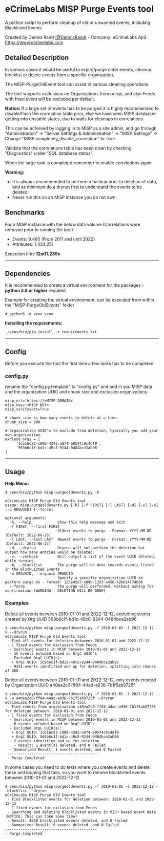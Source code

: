 # eCrimeLabs MISP Purge Events tool

A python script to perform cleanup of old or unwanted events, including Blacklisted Events

Created by Dennis Rand [(@DennisRand)](https://twitter.com/dennisrand) - Company: eCrimeLabs ApS https://www.ecrimelabs.com

## Detailed Description
In various cases it would be useful to expire/purge older events, cleanup blocklist or delete events from a specific organization.

The MISP-PurgeOldEvent tool can assist in various cleaning operations

The tool supports exclusions on Organizations from purge, and also Feeds with fixed event will be excluded per default.  

**Notice:**
If a large set of events has to be purged it is highly recommended to disable/flush the correlation table prior, else we have seen MISP databases getting into unstable states, due to waits for cleanups in correlations.

This can be achieved by logging in to MISP as a site admin, and go through "Administration" -> "Server Settings & Administration" -> "MISP Settings" -> Change "MISP.completely_disable_correlation" to True

Validate that the correlations table has been clean by checking "Diagnostics" under "SQL database status".

When the large task is completed remember to enable correlations again.

**Warning:**
- It is always recommended to perform a backup prior to deletion of data, and as minimum do a dryrun first to understand the events to be deleted.
- Never run this on an MISP instance you do not own.

## Benchmarks
For a MISP instance with the below data volume (Correlations were removed prior to running the tool)
- Events: 9.460 (From 2011 and until 2022)
- Attributes: 1.424.251

Execution time **12m11.239s**

---

## Dependencies
It is recommended to create a virtual environment for the packages - **python 3.8 or higher** required.

Example for creating the virtual environment, can be executed from within the "MISP-PurgeOldEvents" folder
```
# python3 -m venv venv
```

**Installing the requirements:**
```
./venv/bin/pip install -r requirements.txt
```

---
## Config
Before you execute the tool the first time a few tasks has to be completed.

### config.py
rename the "config.py.template" to "config.py" and add in you MISP data and the organization UUID and chunk size and exclusion organizations

```
misp_url='https://<MISP DOMAIN>'
misp_key='<MISP KEY>'
misp_verifycert=True

# chunk_size is how many events to delete at a time.
chunk_size = 200

# Organization UUID's to exclude from deletion, typically you add your own organization.
exclude_orgs = [
     '1cb16c82-c808-4342-a874-60574c9c4df9',
     '569b6c1f-bd1c-49c8-9244-0484bce2ab96'
]
```

---

## Usage

**Help Menu:**
 ```
 $ venv/bin/python misp-purgeoldevents.py -h

 eCrimeLabs MISP Purge Old Events tool
 usage: misp-purgeoldevents.py [-h] [-f FIRST] [-l LAST] [-d] [-v] [-b] [-o ORGUUID] [--force]

 optional arguments:
   -h, --help            show this help message and exit
   -f FIRST, --first FIRST
                         Oldest events to purge - Format: YYYY-MM-DD (Default: 2022-06-26)
   -l LAST, --last LAST  Newest events to purge - Format: YYYY-MM-DD (Default: 2022-06-27)
   -d, --dryrun          Dryrun will not perform the deletion but output how many entries would be deleted.
   -v, --verbose         Will output a list of the event UUID deleted, while running
   -b, --blocklist       The purge will be done towards events listed in the BlockListed Events
   -o ORGUUID, --orguuid ORGUUID
                         Specify a specific organization UUID to perform purge on - Format: 123e4567-e89b-12d3-a456-426614174000
   --force               The purge will performed, without asking for confirmation [WARNING - DELETION WILL BE DONE]
 ```


### Examples

Delete all events between 2010-01-01 and 2022-12-12, excluding events created by Org UUID 569b6c1f-bd1c-49c8-9244-0484bce2ab96
 ```
 $ venv/bin/python misp-purgeoldevents.py -f 2010-01-01 -l 2022-12-12 -v --dryrun
 eCrimeLabs MISP Purge Old Events tool
  - Find all events for deletion between: 2010-01-01 and 2022-12-12
  - 1 fixed events for exclusion from Feeds
   - Searching events in MISP between 2010-01-01 and 2022-12-12
   - 15 events exluded based on OrgC UUID's
   - Excluded OrgC UUID(s):
    + OrgC UUID: 569b6c1f-bd1c-49c8-9244-0484bce2ab96
   - 9341 events identified and up for deletion, splitting into chunks of 200
 ```

Delete all events between 2010-01-01 and 2022-12-12, only events created by Organization UUID a40ea2c0-ff84-44ad-a936-7b1f5ab9725f
```
$ venv/bin/python misp-purgeoldevents.py -f 2010-01-01 -l 2022-12-12 -v -o a40ea2c0-ff84-44ad-a936-7b1f5ab9725f --dryrun
eCrimeLabs MISP Purge Old Events tool
 - Find events from organization a40ea2c0-ff84-44ad-a936-7b1f5ab9725f for deletion between: 2010-01-01 and 2022-12-12
 - 1 fixed events for exclusion from Feeds
  - Searching events in MISP between 2010-01-01 and 2022-12-12
  - 0 events exluded based on OrgC UUID's
  - Excluded OrgC UUID(s):
   + OrgC UUID: 1cb16c82-c808-4342-a874-60574c9c4df9
   + OrgC UUID: 569b6c1f-bd1c-49c8-9244-0484bce2ab96
  - 1 events identified and up for deletion
    - Result: 1 event(s) deleted, and 0 Failed
  - Summarized Result: 1 events deleted, and 0 Failed
 ------------------------------------------
 - Purge Completed
```

In some cases you need to do tests where you create events and delete these and looping that task, so you want to remove blocklisted events between 2010-01-01 and 2022-12-12
```
$ venv/bin/python misp-purgeoldevents.py -f 2010-01-01 -l 2022-12-12 --blocklist --dryrun
eCrimeLabs MISP Purge Old Events tool
 - Find Blocklisted events for deletion between: 2010-01-01 and 2022-12-12
 - 1 fixed events for exclusion from Feeds
 - Searching and deleting blocklisted events in MISP based event date (NOTICE: This can take some time)
 - Result: 4830 blocklisted events deleted, and 0 Failed
 - Summarized Result: 0 events deleted, and 0 Failed
------------------------------------------
- Purge Completed
```
